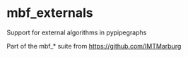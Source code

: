 # mbf_externals

Support for external algorithms in pypipegraphs


Part of the mbf_* suite from https://github.com/IMTMarburg
